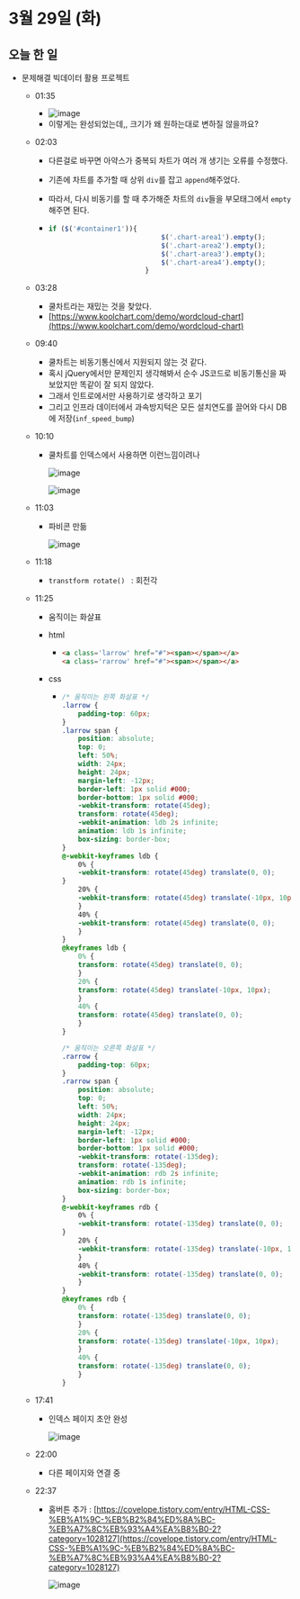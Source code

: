 # 3월 29일 (화)

## 오늘 한 일

* 문제해결 빅데이터 활용 프로젝트

  * 01:35

    * ![image](https://user-images.githubusercontent.com/75322297/160445432-a43e4645-aa15-4410-82db-82a802230c65.png)
    * 이렇게는 완성되었는데,, 크기가 왜 원하는대로 변하질 않을까요?

  * 02:03

    * 다른걸로 바꾸면 아약스가 중복되 차트가 여러 개 생기는 오류를 수정했다.

    * 기존에 차트를 추가할 때 상위 `div`를 잡고 `append`해주었다.

    * 따라서, 다시 비동기를 할 때 추가해준 차트의 `div`들을 부모태그에서 `empty`해주면 된다.

    * ```js
      if ($('#container1')){
                                  $('.chart-area1').empty();
                                  $('.chart-area2').empty();
                                  $('.chart-area3').empty();
                                  $('.chart-area4').empty();
                              }
      ```

  * 03:28
  
    * 쿨차트라는 재밌는 것을 찾았다.
    * [https://www.koolchart.com/demo/wordcloud-chart](https://www.koolchart.com/demo/wordcloud-chart)
    
  * 09:40
  
    * 쿨차트는 비동기통신에서 지원되지 않는 것 같다.
    * 혹시 jQuery에서만 문제인지 생각해봐서 순수 JS코드로 비동기통신을 짜보았지만 똑같이 잘 되지 않았다.
    * 그래서 인트로에서만 사용하기로 생각하고 포기
    * 그리고 인프라 데이터에서 과속방지턱은 모든 설치연도를 끌어와 다시 DB에 저장(`inf_speed_bump`)
  
  * 10:10
  
    * 쿨차트를 인덱스에서 사용하면 이런느낌이려나
  
      ![image](https://user-images.githubusercontent.com/75322297/160512368-d59800eb-9f6f-48cd-9198-83a9f221bdb8.png)
  
      ![image](https://user-images.githubusercontent.com/75322297/160512469-41c9a3fc-f772-4492-b472-12772a556768.png)
  
  * 11:03
  
    * 파비콘 만듦
  
      ![image](https://user-images.githubusercontent.com/75322297/160517795-286c35b7-0dee-4951-b7e1-b16214184fac.png)
  
  * 11:18
  
    * `transtform rotate() ` : 회전각
  
  * 11:25
  
    * 움직이는 화살표
  
    * html
  
      * ```html
        <a class='larrow' href="#"><span></span></a>
        <a class='rarrow' href="#"><span></span></a>
        ```
  
    * css
  
      * ```css
        /* 움직이는 왼쪽 화살표 */
        .larrow {
            padding-top: 60px;
        }
        .larrow span {
            position: absolute;
            top: 0;
            left: 50%;
            width: 24px;
            height: 24px;
            margin-left: -12px;
            border-left: 1px solid #000;
            border-bottom: 1px solid #000;
            -webkit-transform: rotate(45deg);
            transform: rotate(45deg);
            -webkit-animation: ldb 2s infinite;
            animation: ldb 1s infinite;
            box-sizing: border-box;
        }
        @-webkit-keyframes ldb {
            0% {
            -webkit-transform: rotate(45deg) translate(0, 0);
        }
            20% {
            -webkit-transform: rotate(45deg) translate(-10px, 10px);
            }
            40% {
            -webkit-transform: rotate(45deg) translate(0, 0);
            }
        }
        @keyframes ldb {
            0% {
            transform: rotate(45deg) translate(0, 0);
            }
            20% {
            transform: rotate(45deg) translate(-10px, 10px);
            }
            40% {
            transform: rotate(45deg) translate(0, 0);
            }
        }
        
        /* 움직이는 오른쪽 화살표 */
        .rarrow {
            padding-top: 60px;
        }
        .rarrow span {
            position: absolute;
            top: 0;
            left: 50%;
            width: 24px;
            height: 24px;
            margin-left: -12px;
            border-left: 1px solid #000;
            border-bottom: 1px solid #000;
            -webkit-transform: rotate(-135deg);
            transform: rotate(-135deg);
            -webkit-animation: rdb 2s infinite;
            animation: rdb 1s infinite;
            box-sizing: border-box;
        }
        @-webkit-keyframes rdb {
            0% {
            -webkit-transform: rotate(-135deg) translate(0, 0);
        }
            20% {
            -webkit-transform: rotate(-135deg) translate(-10px, 10px);
            }
            40% {
            -webkit-transform: rotate(-135deg) translate(0, 0);
            }
        }
        @keyframes rdb {
            0% {
            transform: rotate(-135deg) translate(0, 0);
            }
            20% {
            transform: rotate(-135deg) translate(-10px, 10px);
            }
            40% {
            transform: rotate(-135deg) translate(0, 0);
            }
        }
        ```
  
  * 17:41
  
    * 인덱스 페이지 초안 완성
  
      ![image](https://user-images.githubusercontent.com/75322297/160570759-2a180e26-0f18-4073-87e3-ad1c60203762.png)
  
  * 22:00
  
    * 다른 페이지와 연결 중
  
  * 22:37
  
    * 홈버튼 추가 : [https://covelope.tistory.com/entry/HTML-CSS-%EB%A1%9C-%EB%B2%84%ED%8A%BC-%EB%A7%8C%EB%93%A4%EA%B8%B0-2?category=1028127](https://covelope.tistory.com/entry/HTML-CSS-%EB%A1%9C-%EB%B2%84%ED%8A%BC-%EB%A7%8C%EB%93%A4%EA%B8%B0-2?category=1028127)
  
      ![image](https://user-images.githubusercontent.com/75322297/160624028-905ad955-3375-479f-94bf-588504f535be.png)